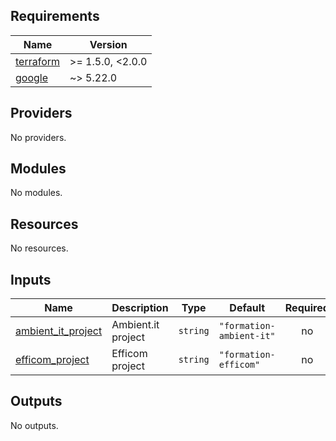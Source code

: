 

<!-- BEGINNING OF PRE-COMMIT-TERRAFORM DOCS HOOK -->
## Requirements

| Name | Version |
|------|---------|
| <a name="requirement_terraform"></a> [terraform](#requirement\_terraform) | >= 1.5.0, <2.0.0 |
| <a name="requirement_google"></a> [google](#requirement\_google) | ~> 5.22.0 |

## Providers

No providers.

## Modules

No modules.

## Resources

No resources.

## Inputs

| Name | Description | Type | Default | Required |
|------|-------------|------|---------|:--------:|
| <a name="input_ambient_it_project"></a> [ambient\_it\_project](#input\_ambient\_it\_project) | Ambient.it project | `string` | `"formation-ambient-it"` | no |
| <a name="input_efficom_project"></a> [efficom\_project](#input\_efficom\_project) | Efficom project | `string` | `"formation-efficom"` | no |

## Outputs

No outputs.
<!-- END OF PRE-COMMIT-TERRAFORM DOCS HOOK -->